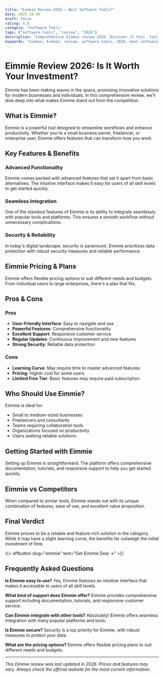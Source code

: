 ```yaml
---
title: "Eimmie Review 2026 – Best Software Tools?"
date: 2025-10-30
draft: false
rating: 4.8
category: "Software Tools"
tags: ["software-tools", "review", "2026"]
description: "Comprehensive Eimmie review 2026. Discover if this  tool is the best choice for your needs."
keywords: "eimmie, Eimmie, review, software tools, 2026, best software tools"
---
```


# Eimmie Review 2026: Is It Worth Your Investment?

Eimmie has been making waves in the  space, promising innovative solutions for modern businesses and individuals. In this comprehensive review, we'll dive deep into what makes Eimmie stand out from the competition.

## What is Eimmie?

Eimmie is a powerful  tool designed to streamline workflows and enhance productivity. Whether you're a small business owner, freelancer, or enterprise user, Eimmie offers features that can transform how you work.

## Key Features & Benefits

### Advanced Functionality
Eimmie comes packed with advanced features that set it apart from basic alternatives. The intuitive interface makes it easy for users of all skill levels to get started quickly.

### Seamless Integration
One of the standout features of Eimmie is its ability to integrate seamlessly with popular tools and platforms. This ensures a smooth workflow without unnecessary complications.

### Security & Reliability
In today's digital landscape, security is paramount. Eimmie prioritizes data protection with robust security measures and reliable performance.

## Eimmie Pricing & Plans

Eimmie offers flexible pricing options to suit different needs and budgets. From individual users to large enterprises, there's a plan that fits.

## Pros & Cons

### Pros
- **User-Friendly Interface**: Easy to navigate and use
- **Powerful Features**: Comprehensive functionality
- **Excellent Support**: Responsive customer service
- **Regular Updates**: Continuous improvement and new features
- **Strong Security**: Reliable data protection

### Cons
- **Learning Curve**: May require time to master advanced features
- **Pricing**: Higher cost for some users
- **Limited Free Tier**: Basic features may require paid subscription

## Who Should Use Eimmie?

Eimmie is ideal for:
- Small to medium-sized businesses
- Freelancers and consultants
- Teams requiring collaboration tools
- Organizations focused on productivity
- Users seeking reliable  solutions

## Getting Started with Eimmie

Setting up Eimmie is straightforward. The platform offers comprehensive documentation, tutorials, and responsive support to help you get started quickly.

## Eimmie vs Competitors

When compared to similar tools, Eimmie stands out with its unique combination of features, ease of use, and excellent value proposition.

## Final Verdict

Eimmie proves to be a reliable and feature-rich solution in the  category. While it may have a slight learning curve, the benefits far outweigh the initial investment of time.

{{< affbutton slug="eimmie" text="Get Eimmie Deal →" >}}

## Frequently Asked Questions

**Is Eimmie easy to use?**
Yes, Eimmie features an intuitive interface that makes it accessible to users of all skill levels.

**What kind of support does Eimmie offer?**
Eimmie provides comprehensive support including documentation, tutorials, and responsive customer service.

**Can Eimmie integrate with other tools?**
Absolutely! Eimmie offers seamless integration with many popular platforms and tools.

**Is Eimmie secure?**
Security is a top priority for Eimmie, with robust measures to protect your data.

**What are the pricing options?**
Eimmie offers flexible pricing plans to suit different needs and budgets.

---

*This Eimmie review was last updated in 2026. Prices and features may vary. Always check the official website for the most current information.*
